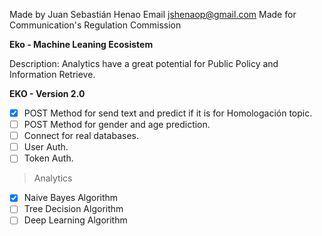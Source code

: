 Made by Juan Sebastián Henao
Email jshenaop@gmail.com
Made for Communication's Regulation Commission


**Eko - Machine Leaning Ecosistem**

Description: Analytics have a great potential for Public Policy and Information Retrieve.

**EKO - Version 2.0**

- [X] POST Method for send text and predict if it is for Homologación topic.
- [ ] POST Method for gender and age prediction.
- [ ] Connect for real databases.
- [ ] User Auth.
- [ ] Token Auth.

> Analytics
 - [X] Naive Bayes Algorithm
 - [ ] Tree Decision Algorithm
 - [ ] Deep Learning Algorithm
